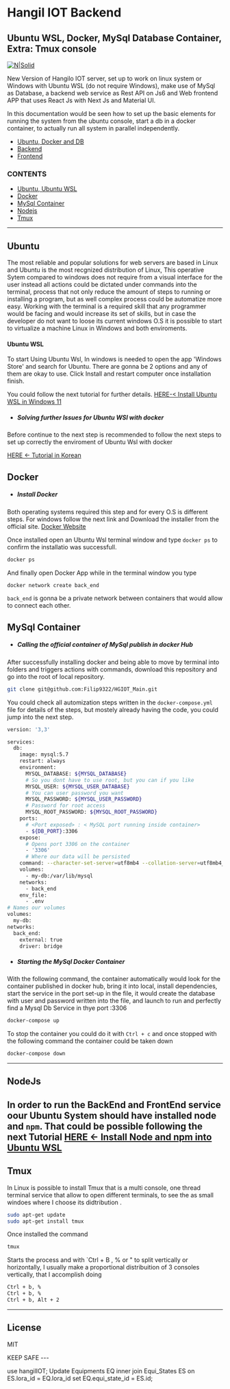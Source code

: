 # Hangil IOT Backend
## Ubuntu WSL, Docker, MySql Database Container, Extra: Tmux console

[![N|Solid](https://static.wixstatic.com/media/f9f09b_0e2f9f82431f4ae694b39f6002acd35b~mv2.png/v1/crop/x_0,y_0,w_322,h_287/fill/w_47,h_42,al_c,q_85,usm_0.66_1.00_0.01,enc_auto/f9f09b_0e2f9f82431f4ae694b39f6002acd35b~mv2.png)](https://www.hangilhc.com/)

New Version of Hangilo IOT server, set up to work on linux system or Windows with Ubuntu WSL (do not require Windows), make use of MySql as Database, a backend web service as Rest API on Js6 and Web frontend APP that uses React Js with Next Js and Material UI.

In this documentation would be seen how to set up the basic elements for running the system from the ubuntu console, start a db in a docker container, to actually run all system in parallel independently.

- [Ubuntu, Docker and DB ](https://github.com/Filip9322/HGIOT_Main)
- [Backend](https://github.com/Filip9322/hgIOTBack)
- [Frontend](https://github.com/Filip9322/front-ReactHG-IOT)

### CONTENTS

- [Ubuntu, Ubuntu WSL](#Ubuntu)
- [Docker](#docker)
- [MySql Container](#mysqlContainer)
- [Nodejs](#Nodejs)
- [Tmux](#tmux)

---
## Ubuntu
The most reliable and popular solutions for web servers are based in Linux and Ubuntu is the most recgnized distribution of Linux, This operative Sytem compared to windows does not require from a visual interface for the user instead all actions could be dictated under commands into the terminal, process that not only reduce the amount of steps to running or installing a program, but as well complex process could be automatize more easy.
Working with the terminal is a required skill that any programmer would be facing and would increase its set of skills, but in case the developer do not want to loose its current windows O.S it is possible to start to virtualize a machine Linux in Windows and both enviroments.

#### Ubuntu WSL
To start Using Ubuntu Wsl, In windows is needed to open the app 'Windows Store' and search for Ubuntu. There are gonna be 2 options and any of them are okay to use.
Click Install and restart computer once installation finish.

You could follow the next tutorial for further details.
[HERE-< Install Ubuntu WSL in Windows 11](https://pureinfotech.com/install-wsl-windows-11/#install_wsl_app_msstore)

- ##### Solving further Issues for Ubuntu WSl with docker 

Before continue to the next step is recommended to follow the next steps to set up correctly the enviroment of Ubuntu Wsl with docker

[HERE <- Tutorial in Korean](https://teang1995.tistory.com/19)


## Docker
- ##### Install Docker

Both operating systems required this step and for every O.S is different steps. For windows follow the next link and Download the installer from the official site.
[Docker Website](https://docs.docker.com/desktop/install/windows-install/)

Once installed open an Ubuntu Wsl terminal window and type `docker ps` to confirm the installatio was successfull.
``` sh
docker ps
```` 
And finally open Docker App while in the terminal window you type 
```sh
docker network create back_end
```
`back_end` is gonna be a private network between containers that would allow to connect each other.

## MySql Container
- ##### Calling the official container of MySql publish in docker Hub

After successfully installing docker and being able to move by terminal into folders and triggers actions with commands, download this repository and go into the root of local repository.
```sh
git clone git@github.com:Filip9322/HGIOT_Main.git
```
You could check all automization steps written in the `docker-compose.yml` file for details of the steps, but mostely already having the code, you could jump into the next step.

```sh
version: '3,3'

services:
  db:
    image: mysql:5.7
    restart: always
    environment: 
      MYSQL_DATABASE: ${MYSQL_DATABASE}
      # So you dont have to use root, but you can if you like
      MYSQL_USER: ${MYSQL_USER_DATABASE}
      # You can user password you want
      MYSQL_PASSWORD: ${MYSQL_USER_PASSWORD}
      # Password for root access
      MYSQL_ROOT_PASSWORD: ${MYSQL_ROOT_PASSWORD}
    ports:
      # <Port exposed> : < MySQL port running inside container>
      - ${DB_PORT}:3306
    expose:
      # Opens port 3306 on the container
      - '3306'
      # Where our data will be persisted
    command: --character-set-server=utf8mb4 --collation-server=utf8mb4_unicode_ci
    volumes:
      - my-db:/var/lib/mysql
    networks:
      - back_end
    env_file:
      - .env
# Names our volumes
volumes:
  my-db:
networks:
  back_end:
    external: true
    driver: bridge
```

- ##### Starting the MySql Docker Container

With the following command, the container automatically would look for the container published in docker hub, bring it into local, install dependencies, start the service in the port set-up in the file, it would create the database with user and password written into the file, and launch to run and perfectly find a Mysql Db Service in thye port :3306
``` sh
docker-compose up
```
To stop the container you could do it with `Ctrl + c` and once stopped with the following command the container could be taken down 
``` sh
docker-compose down
```
---
## NodeJs
In order to run the BackEnd and FrontEnd service oour Ubuntu System should have installed node and `npm`.
That could be possible following the next Tutorial
[HERE <- Install Node and npm into Ubuntu WSL](https://medium.com/@lucaskay/install-node-and-npm-using-nvm-in-mac-or-linux-ubuntu-f0c85153e173)
---
## Tmux
In Linux is possible to install Tmux that is a multi console, one thread terminal service that allow to open different terminals, to see the as small windoes where I choose its didtribution .
```sh
sudo apt-get update
sudo apt-get install tmux
```
Once installed the command 
```sh
tmux
```
Starts the process and with `Ctrl + B , % or " to split vertically or horizontally, I usually make a proportional distribuition of 3 consoles vertically, that I accomplish doing
```sh
Ctrl + b, %
Ctrl + b, %
Ctrl + b, Alt + 2
```

---

## License

MIT

KEEP SAFE ---

use hangilIOT;
Update Equipments EQ
inner join Equi_States ES on
	ES.lora_id = EQ.lora_id
set EQ.equi_state_id = ES.id;
